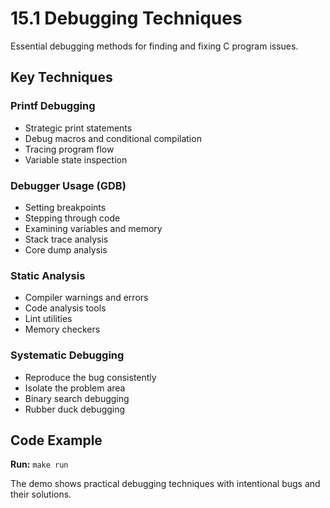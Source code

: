 # 15.1 Debugging Techniques

Essential debugging methods for finding and fixing C program issues.

## Key Techniques

### Printf Debugging
- Strategic print statements
- Debug macros and conditional compilation
- Tracing program flow
- Variable state inspection

### Debugger Usage (GDB)
- Setting breakpoints
- Stepping through code
- Examining variables and memory
- Stack trace analysis
- Core dump analysis

### Static Analysis
- Compiler warnings and errors
- Code analysis tools
- Lint utilities
- Memory checkers

### Systematic Debugging
- Reproduce the bug consistently
- Isolate the problem area
- Binary search debugging
- Rubber duck debugging

## Code Example

**Run:** `make run`

The demo shows practical debugging techniques with intentional bugs and their solutions.
